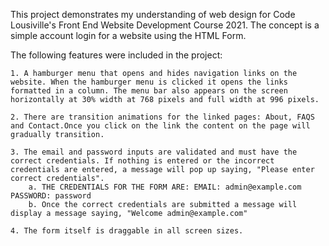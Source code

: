 This project demonstrates my understanding of web design for Code Lousiville's Front End Website Development Course 2021. The concept is a simple account login for a website using the HTML Form.

The following features were included in the project: 
    
    1. A hamburger menu that opens and hides navigation links on the website. When the hamburger menu is clicked it opens the links formatted in a column. The menu bar also appears on the screen horizontally at 30% width at 768 pixels and full width at 996 pixels.

    2. There are transition animations for the linked pages: About, FAQS and Contact.Once you click on the link the content on the page will gradually transition.

    3. The email and password inputs are validated and must have the correct credentials. If nothing is entered or the incorrect credentials are entered, a message will pop up saying, "Please enter correct credentials".
        a. THE CREDENTIALS FOR THE FORM ARE: EMAIL: admin@example.com PASSWORD: password
        b. Once the correct credentials are submitted a message will display a message saying, "Welcome admin@example.com"

    4. The form itself is draggable in all screen sizes.

   
